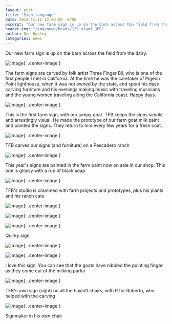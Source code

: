 ```yaml
---
layout: post
title: "Sign language"
date: 2012-11-12 12:00:00 -0700
excerpt: "Our new farm sign is up on the barn across the field from the dairy. ..."
header-img: "/img/news/heads/129_sign1.JPG"
author: Dee Harley
categories: news
---
```

Our new farm sign is up on the barn across the field from the dairy.

![image](/img/news/129_sign1.JPG){: .center-image }

The farm signs are carved by folk artist Three Finger Bil, who is one
of the first people I met in California. At the time he was the
caretaker of Pigeon Point lighthouse, when it was not owned by the
state, and spent his days carving furniture and his evenings making
music with traveling musicians and the young women traveling along the
California coast. Happy days.

![image](/img/news/129_sign8.JPG){: .center-image }

This is the first farm sign, with our jumpy goat. TFB keeps the signs
simple and arrestingly visual. He made the prototype of our farm goat
milk paint and painted the signs. They return to him every few years
for a fresh coat.

![image](/img/news/129_sign2.JPG){: .center-image }

TFB carves our signs (and furniture) on a Pescadero ranch

![image](/img/news/129_sign3.JPG){: .center-image }

This year's signs are painted in the farm paint now on sale in our
shop. This one is glossy with a rub of black soap

![image](/img/news/129_sign4.JPG){: .center-image }

TFB's studio is crammed with farm projects and prototypes, plus his
plants and his ranch cats

![image](/img/news/129_sign5.JPG){: .center-image }

![image](/img/news/129_sign6.JPG){: .center-image }

![image](/img/news/129_sign9.JPG){: .center-image }

Quirky sign

![image](/img/news/129_sign10.JPG){: .center-image }

![image](/img/news/129_sign11.JPG){: .center-image }

I love this sign. You can see that the goats have nibbled the pointing
finger as they come out of the milking parlor

![image](/img/news/129_sign12.JPG){: .center-image }

TFB's own sign (right) on all the hayloft chairs, with R for Roberto,
who helped with the carving

![image](/img/news/129_sign14.JPG){: .center-image }

Signmaker in his own chair

